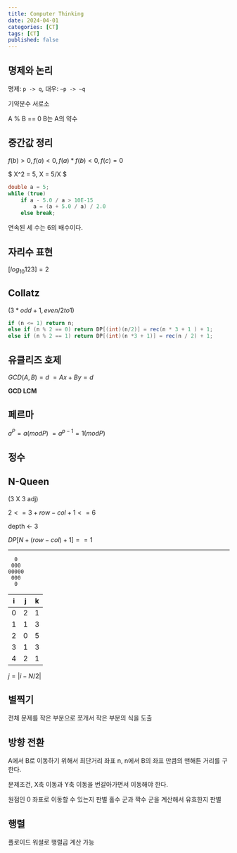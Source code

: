 ```yaml
---
title: Computer Thinking
date: 2024-04-01
categories: [CT]
tags: [CT]
published: false
---
```


## 명제와 논리

명제: `p -> q`, 대우: `~p -> ~q`

기약분수 서로소

A % B == 0 B는 A의 약수

## 중간값 정리

$f(b) > 0, f(a) < 0, f(a) * f(b) < 0, f(c) = 0$

$ X^2 = 5, X = 5/X $

```java
double a = 5;
while (true)
    if a - 5.0 / a > 10E-15
        a = (a + 5.0 / a) / 2.0
    else break;
```

연속된 세 수는 6의 배수이다.

## 자리수 표현

$[log_{10}123] = 2$

## Collatz

$(3 * odd + 1, even/2 to 1)$

```java
if (n <= 1) return n;
else if (n % 2 == 0) return DP[(int)(n/2)] = rec(n * 3 + 1 ) + 1;
else if (n % 2 == 1) return DP[(int)(n *3 + 1)] = rec(n / 2) + 1;

```

## 유클리즈 호제

$GCD(A, B) = d$
$= Ax + By = d$

**GCD LCM**

## 페르마

$a^P = a(mod P)$
$= a^{p-1} = 1(mod P)$

## 정수

## N-Queen

(3 X 3 adj)

$2 <= 3 + row - col + 1 <= 6$

depth <- 3

$DP[N + (row - col) + 1] == 1$

---

```
  0
 000
00000
 000
  0
```

| i   | j   | k   |
| --- | --- | --- |
| 0   | 2   | 1   |
| 1   | 1   | 3   |
| 2   | 0   | 5   |
| 3   | 1   | 3   |
| 4   | 2   | 1   |

$j = | i - N / 2 |$

## 별찍기

전체 문제를 작은 부분으로 쪼개서 작은 부분의 식을 도출

## 방향 전환

A에서 B로 이동하기 위해서 최단거리 좌표 n, n에서 B의 좌표 만큼의 맨해튼 거리를 구한다.

문제조건, X축 이동과 Y축 이동을 번갈아가면서 이동해야 한다.

원점인 0 좌표로 이동할 수 있는지 판별 홀수 군과 짝수 군을 계산해서 유효한지 판별

## 행렬

플로이드 워셜로 행렬곱 계산 가능
